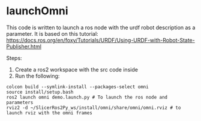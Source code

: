 # launchOmni
This code is written to launch a ros node with the urdf robot description as a parameter. It is based on this tutorial: https://docs.ros.org/en/foxy/Tutorials/URDF/Using-URDF-with-Robot-State-Publisher.html

Steps: 

1. Create a ros2 workspace with the src code inside
2. Run the following: 

```
colcon build --symlink-install --packages-select omni 
source install/setup.bash
ros2 launch omni demo.launch.py # To launch the ros node and parameters
rviz2 -d ~/SlicerRos2Py_ws/install/omni/share/omni/omni.rviz # to launch rviz with the omni frames

```


